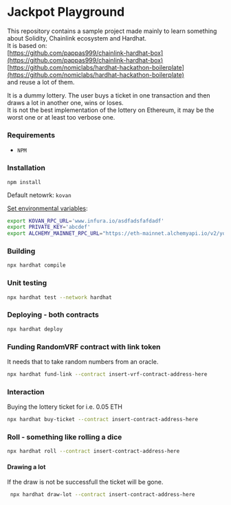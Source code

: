 # Jackpot Playground

This repository contains a sample project made mainly to learn something about
Solidity, Chainlink ecosystem and Hardhat.  
It is based on:  
[https://github.com/pappas999/chainlink-hardhat-box](https://github.com/pappas999/chainlink-hardhat-box)  
[https://github.com/nomiclabs/hardhat-hackathon-boilerplate](https://github.com/nomiclabs/hardhat-hackathon-boilerplate)  
and reuse a lot of them.

It is a dummy lottery. The user buys a ticket in one transaction and then draws a lot in another one, wins or loses.  
It is not the best implementation of the lottery on Ethereum, it may be the worst one or at least too verbose one.

### Requirements

- `NPM`

### Installation

```
npm install
```

Default netowrk: `kovan`

[Set environmental variables](https://github.com/pappas999/chainlink-hardhat-box/blob/main/README.md#installation):

```sh
export KOVAN_RPC_URL='www.infura.io/asdfadsfafdadf'
export PRIVATE_KEY='abcdef'
export ALCHEMY_MAINNET_RPC_URL="https://eth-mainnet.alchemyapi.io/v2/your-api-key"
```

### Building

```sh
npx hardhat compile
```

### Unit testing

```sh
npx hardhat test --network hardhat 
```

### Deploying - both contracts

```sh
npx hardhat deploy
```

### Funding RandomVRF contract with link token

It needs that to take random numbers from an oracle.

```sh
npx hardhat fund-link --contract insert-vrf-contract-address-here
```

### Interaction

Buying the lottery ticket for i.e. 0.05 ETH

```sh
npx hardhat buy-ticket --contract insert-contract-address-here
```

### Roll - something like rolling a dice
```sh
npx hardhat roll --contract insert-contract-address-here
```

#### Drawing a lot

If the draw is not be successfull the ticket will be gone.

```sh
 npx hardhat draw-lot --contract insert-contract-address-here
```
